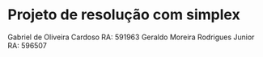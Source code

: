 # Projeto de resolução com simplex

Gabriel de Oliveira Cardoso RA: 591963
Geraldo Moreira Rodrigues Junior RA: 596507